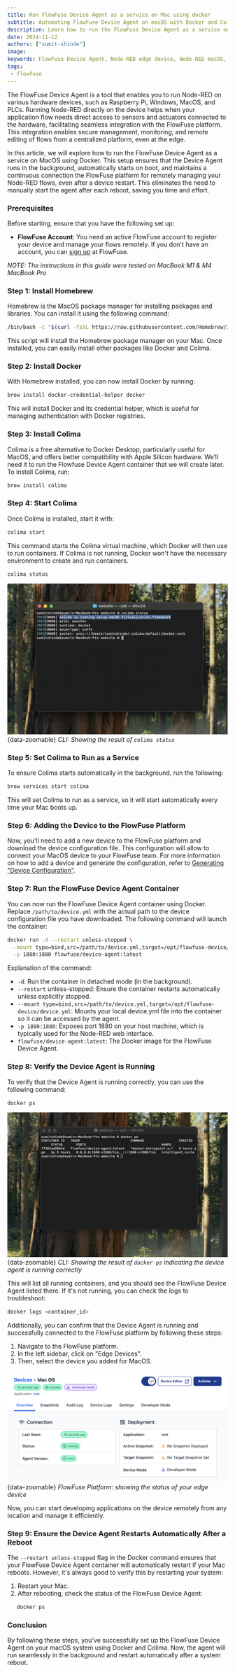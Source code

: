 ```yaml
---
title: Run FlowFuse Device Agent as a service on Mac using docker
subtitle: Automating FlowFuse Device Agent on macOS with Docker and Colima.
description: Learn how to run the FlowFuse Device Agent as a service on macOS using Docker and Colima, ensuring automatic startup and seamless integration with the FlowFuse platform for managing IoT edge devices.
date: 2024-11-12
authors: ["sumit-shinde"]
image:
keywords: FlowFuse Device Agent, Node-RED edge device, Node-RED macOS, FlowFuse agent macOS, IoT edge device management, Node-RED device agent
tags:
 - flowfuse
---
```


The FlowFuse Device Agent is a tool that enables you to run Node-RED on various hardware devices, such as Raspberry Pi, Windows, MacOS, and PLCs. Running Node-RED directly on the device helps when your application flow needs direct access to sensors and actuators connected to the hardware, facilitating seamless integration with the FlowFuse platform. This integration enables secure management, monitoring, and remote editing of flows from a centralized platform, even at the edge.

<!--more-->

In this article, we will explore how to run the FlowFuse Device Agent as a service on MacOS using Docker. This setup ensures that the Device Agent runs in the background, automatically starts on boot, and maintains a continuous connection the FlowFuse platform for remotely managing your Node-RED flows, even after a device restart. This eliminates the need to manually start the agent after each reboot, saving you time and effort.

### Prerequisites

Before starting, ensure that you have the following set up:

- **FlowFuse Account**: You need an active FlowFuse account to register your device and manage your flows remotely. If you don't have an account, you can [sign up](https://app.flowfuse.com/account/create) at FlowFuse.

*NOTE: The instructions in this guide were tested on MacBook M1 & M4 MacBook Pro*

### Step 1: Install Homebrew

Homebrew is the MacOS package manager for installing packages and libraries. You can install it using the following command:

```bash
/bin/bash -c "$(curl -fsSL https://raw.githubusercontent.com/Homebrew/install/HEAD/install.sh)"
```

This script will install the Homebrew package manager on your Mac. Once installed, you can easily install other packages like Docker and Colima.

### Step 2: Install Docker

With Homebrew installed, you can now install Docker by running:

```bash
brew install docker-credential-helper docker
```

This will install Docker and its credential helper, which is useful for managing authentication with Docker registries.

### Step 3: Install Colima

Colima is a free alternative to Docker Desktop, particularly useful for MacOS, and offers better compatibility with Apple Silicon hardware. We’ll need it to run the Flowfuse Device Agent container that we will create later. To install Colima, run:

```bash
brew install colima
```

### Step 4: Start Colima

Once Colima is installed, start it with:

```bash
colima start
```

This command starts the Colima virtual machine, which Docker will then use to run containers. If Colima is not running, Docker won't have the necessary environment to create and run containers.

```bash
colima status
```

![CLI: Showing the result of `colima status`](./images/colima-status.png){data-zoomable}
_CLI: Showing the result of `colima status`_

### Step 5: Set Colima to Run as a Service

To ensure Colima starts automatically in the background, run the following:

```bash
brew services start colima
```

This will set Colima to run as a service, so it will start automatically every time your Mac boots up. 

### Step 6: Adding the Device to the FlowFuse Platform

Now, you'll need to add a new device to the FlowFuse platform and download the device configuration file. This configuration will allow to connect your MacOS device to your FlowFuse team. For more information on how to add a device and generate the configuration, refer to [Generating "Device Configuration"](https://flowfuse.com/docs/device-agent/register/#generating-%22device-configuration%22).

### Step 7: Run the FlowFuse Device Agent Container

You can now run the FlowFuse Device Agent container using Docker. Replace `/path/to/device.yml` with the actual path to the device configuration file you have downloaded. The following command will launch the container:

```bash
docker run -d --restart unless-stopped \
 --mount type=bind,src=/path/to/device.yml,target=/opt/flowfuse-device/device.yml \
  -p 1880:1880 flowfuse/device-agent:latest
```

Explanation of the command:

- `-d`: Run the container in detached mode (in the background).
- `--restart` unless-stopped: Ensure the container restarts automatically unless explicitly stopped.
- `--mount type=bind,src=/path/to/device.yml,target=/opt/flowfuse-device/device.yml`: Mounts your local device.yml file into the container so it can be accessed by the agent.
- `-p 1880:1880`: Exposes port 1880 on your host machine, which is typically used for the Node-RED web interface.
- `flowfuse/device-agent:latest`: The Docker image for the FlowFuse Device Agent.

### Step 8: Verify the Device Agent is Running

To verify that the Device Agent is running correctly, you can use the following command:

```bash
docker ps
```

![CLI: Showing the result of `docker ps` indicating device agent is running correctly](./images/docker-ps-result.png){data-zoomable}
_CLI: Showing the result of `docker ps` indicating the device agent is running correctly_

This will list all running containers, and you should see the FlowFuse Device Agent listed there. If it's not running, you can check the logs to troubleshoot:

```bash
docker logs <container_id>
```

Additionally, you can confirm that the Device Agent is running and successfully connected to the FlowFuse platform by following these steps:

1. Navigate to the FlowFuse platform.
2. In the left sidebar, click on "Edge Devices".
3. Then, select the device you added for MacOS.

![FlowFuse Platform: showing the status of your edge device](./images/device-status-on-ff.png){data-zoomable}
_FlowFuse Platform: showing the status of your edge device_

Now, you can start developing applications on the device remotely from any location and manage it efficiently.

### Step 9: Ensure the Device Agent Restarts Automatically After a Reboot

The `--restart unless-stopped` flag in the Docker command ensures that your FlowFuse Device Agent container will automatically restart if your Mac reboots. However, it's always good to verify this by restarting your system:

1. Restart your Mac.
2. After rebooting, check the status of the FlowFuse Device Agent:

```bash
   docker ps
```

### Conclusion

By following these steps, you've successfully set up the FlowFuse Device Agent on your macOS system using Docker and Colima. Now, the agent will run seamlessly in the background and restart automatically after a system reboot.
